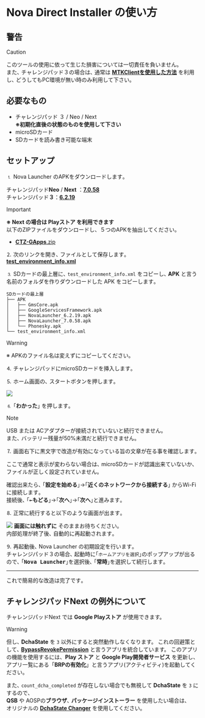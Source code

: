 # Nova Direct Installer の使い方

## 警告

> [!CAUTION]
> このツールの使用に依って生じた損害については一切責任を負いません｡  
また､ チャレンジパッド３の場合は､ 通常は [**MTKClientを使用した方法**](https://zenn.dev/s1204it/articles/16fce85441821f) を利用し､ どうしてもPC環境が無い時のみ利用して下さい｡

## 必要なもの

- チャレンジパッド ３ / Neo / Next  
  **※初期化直後の状態のものを使用して下さい**
- microSDカード
- SDカードを読み書き可能な端末

## セットアップ

⒈ Nova Launcher のAPKをダウンロードします｡

チャレンジパッド**Neo** / **Next** ：[**7.0.58**](https://teslacoilapps.com/tesladirect/download.pl?packageName=com.teslacoilsw.launcher&versionCode=70058)  
チャレンジパッド**３**：[**6.2.19**](https://teslacoilapps.com/tesladirect/download.pl?packageName=com.teslacoilsw.launcher&versionCode=62019)

> [!IMPORTANT]
> **※ Next の場合は Playストア を利用できます**  
以下のZIPファイルをダウンロードし、５つのAPKを抽出してください。  
> - [**CTZ-GApps**.zip](https://github.com/s1204IT/NovaDirectInstaller/releases/latest/download/CTZ-GApps.zip)

⒉ 次のリンクを開き､ ファイルとして保存します｡  
[**test_environment_info.xml**](https://smiletablabo.github.io/NovaDirectInstaller/test_environment_info.xml)

⒊ SDカードの最上層に､ `test_environment_info.xml` をコピーし､ **APK** と言う名前のフォルダを作りダウンロードした APK をコピーします｡  
```
SDカードの最上層
├── APK
│   ├── GmsCore.apk
│   ├── GoogleServicesFramework.apk
│   ├── NovaLauncher_6.2.19.apk
│   ├── NovaLauncher_7.0.58.apk
│   └── Phonesky.apk
└── test_environment_info.xml
```
> [!WARNING]
> ※ APKのファイル名は変えずにコピーしてください｡  

⒋ チャレンジパッドにmicroSDカードを挿入します｡

⒌ ホーム画面の､ スタートボタンを押します｡

[![](https://user-images.githubusercontent.com/52069677/164911100-959604e3-d1c9-4250-9b95-94fbb2b0de62.png)](#)

⒍ ｢<kbd><b>わかった</b></kbd>｣ を押します｡

> [!NOTE]
> USB または ACアダプターが接続されていないと続行できません｡  
また､ バッテリー残量が50%未満だと続行できません｡  

⒎ 画面右下に黒文字で改造が有効になっている旨の文章が在る事を確認します｡  

ここで通常と表示が変わらない場合は､ microSDカードが認識出来ていないか､ ファイルが正しく設定されていません｡

確認出来たら､ ｢<kbd><b>設定を始める</b></kbd>｣→｢<kbd><b>近くのネットワークから接続する</b></kbd>｣ からWi-Fiに接続します｡  
接続後､ ｢<kbd><b>←もどる</b></kbd>｣→｢<kbd><b>次へ</b></kbd>｣→｢<kbd><b>次へ</b></kbd>｣と進みます｡

⒏ 正常に続行すると以下のような画面が出ます｡  

[![](https://github.com/SmileTabLabo/NovaDirectInstaller/assets/52069677/daf59624-5e31-47f8-abe5-5990e8599e16)](#)
**画面には触れずに** そのままお待ちください｡  
内部処理が終了後､ 自動的に再起動されます｡

⒐ 再起動後､ Nova Launcher の初期設定を行います｡  
チャレンジパッド３の場合､ 起動時に｢`ホームアプリを選択`｣のポップアップが出るので､ ｢<kbd><b>Nova Launcher</b></kbd>｣を選択後､ ｢<kbd><b>常時</b></kbd>｣を選択して続行します｡

---

これで簡易的な改造は完了です｡

## チャレンジパッドNext の例外について

チャレンジパッドNext では **Google Playストア** が使用できます。  
> [!WARNING]
> 但し､ **DchaState** を `3` 以外にすると突然動作しなくなります。
> これの回避策として､ [**BypassRevokePermission**](https://github.com/Kobold831/BypassRevokePermission) と言うアプリを統合しています。
> このアプリの機能を使用するには、**Play ストア** と **Google Play開発者サービス** を更新し、アプリ一覧にある「**BRPの有効化**」と言うアプリ(アクティビティ)を起動してください。

また､ `count_dcha_completed` が存在しない場合でも無視して **DchaState** を `3` にするので､  
**QSB** や AOSPの**ブラウザ**､ **パッケージインストーラー** を使用したい場合は､  
オリジナルの [**DchaState Changer**](https://github.com/SmileTabLabo/DchaStateChanger) を使用してください｡
